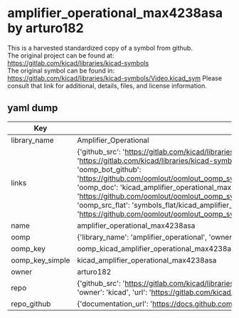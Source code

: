 # amplifier_operational_max4238asa by arturo182  
This is a harvested standardized copy of a symbol from github.  
The original project can be found at:  
https://gitlab.com/kicad/libraries/kicad-symbols  
The original symbol can be found in:
https://gitlab.com/kicad/libraries/kicad-symbols/Video.kicad_sym
Please consult that link for additional, details, files, and license information.  
## yaml dump  
| Key | Value |  
| --- | --- |  
| library_name | Amplifier_Operational |  
| links | {'github_src': 'https://gitlab.com/kicad/libraries/kicad-symbols/Video.kicad_sym', 'github_src_repo': 'https://gitlab.com/kicad/libraries/kicad-symbols', 'oomp_bot': 'kicad_amplifier_operational_max4238asa/working', 'oomp_bot_github': 'https://github.com/oomlout/oomlout_oomp_symbol_bot/tree/main/kicad_amplifier_operational_max4238asa/working', 'oomp_doc': 'kicad_amplifier_operational_max4238asa/working', 'oomp_doc_github': 'https://github.com/oomlout/oomlout_oomp_symbol_doc/tree/main/kicad_amplifier_operational_max4238asa/working', 'oomp_src_flat': 'symbols_flat/kicad_amplifier_operational_max4238asa/working', 'oomp_src_flat_github': 'https://github.com/oomlout/oomlout_oomp_symbol_src/tree/main/kicad_amplifier_operational_max4238asa/working'} |  
| name | amplifier_operational_max4238asa |  
| oomp | {'library_name': 'amplifier_operational', 'owner_name': 'kicad', 'symbol_name': 'amplifier_operational_max4238asa'} |  
| oomp_key | oomp_kicad_amplifier_operational_max4238asa |  
| oomp_key_simple | kicad_amplifier_operational_max4238asa |  
| owner | arturo182 |  
| repo | {'github_src': 'https://gitlab.com/kicad/libraries/kicad-symbols/Video.kicad_sym', 'name': 'libraries/kicad-symbols', 'owner': 'kicad', 'url': 'https://gitlab.com/kicad/libraries/kicad-symbols'} |  
| repo_github | {'documentation_url': 'https://docs.github.com/rest/repos/repos#get-a-repository', 'message': 'Not Found'} |  

